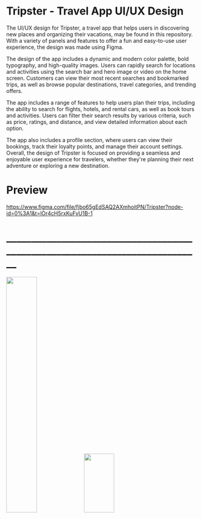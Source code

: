 # Tripster - Travel App UI/UX Design

The UI/UX design for Tripster, a travel app that helps users in discovering new places and organizing their vacations, may be found in this repository. With a variety of panels and features to offer a fun and easy-to-use user experience, the design was made using Figma.

The design of the app includes a dynamic and modern color palette, bold typography, and high-quality images. Users can rapidly search for locations and activities using the search bar and hero image or video on the home screen. Customers can view their most recent searches and bookmarked trips, as well as browse popular destinations, travel categories, and trending offers.

The app includes a range of features to help users plan their trips, including the ability to search for flights, hotels, and rental cars, as well as book tours and activities. Users can filter their search results by various criteria, such as price, ratings, and distance, and view detailed information about each option.

The app also includes a profile section, where users can view their bookings, track their loyalty points, and manage their account settings. Overall, the design of Tripster is focused on providing a seamless and enjoyable user experience for travelers, whether they're planning their next adventure or exploring a new destination.

# Preview 

https://www.figma.com/file/fjbo65gEdSAQ2AXmhoitPN/Tripster?node-id=0%3A1&t=lOr4cH5rxKuFvU1B-1

# ____________________________________________________________________________


<img src="https://user-images.githubusercontent.com/97963854/223570806-ab6a0ce0-07c9-4016-a682-c4afd77fd6b7.png" width=40%, height=40%> <img src="https://user-images.githubusercontent.com/97963854/223572381-06a76cdf-6251-442e-acf0-34bfd423b1f9.png" width=40%, height=20%> 

